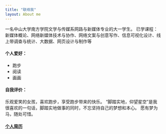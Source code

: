 ```yaml
---
title: "联络我"
layout: About me
---
```


一名中山大学南方学院文学与传媒系网路与新媒体专业的大一学生。
已学课程：新媒体概论、网络新媒体技术与协作、网络文案与创意写作、信息可视化设计、线上带调查与统计、大数据、网页设计与制作等

#### 个人爱好：
* 跑步
* 阅读
* 画画

#### 自我评价：
乐观爱笑的女孩，喜欢跑步，享受跑步带来的快乐。
“脚踏实地，仰望星空”是我很喜欢的一句话，脚踏实地做事的同时，不忘坚持自己的梦想和本心。
愿有梦为马，随处可惜。

#### [个人简历](https://xhewen.gitee.io/resume/)
